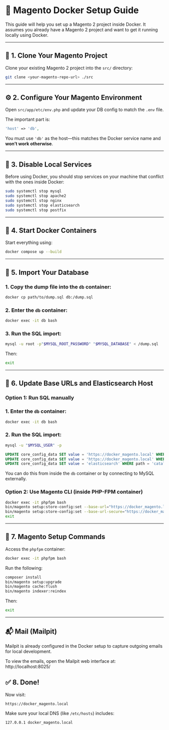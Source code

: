 # 🧹 Magento Docker Setup Guide

This guide will help you set up a Magento 2 project inside Docker. It assumes you already have a Magento 2 project and want to get it running locally using Docker.

---

## 📁 1. Clone Your Magento Project

Clone your existing Magento 2 project into the `src/` directory:

```bash
git clone <your-magento-repo-url> ./src
```

---

## ⚙️ 2. Configure Your Magento Environment

Open `src/app/etc/env.php` and update your DB config to match the `.env` file.

The important part is:

```php
'host' => 'db',
```

You must use `'db'` as the host—this matches the Docker service name and **won’t work otherwise**.

---

## 🚩 3. Disable Local Services

Before using Docker, you should stop services on your machine that conflict with the ones inside Docker:

```bash
sudo systemctl stop mysql
sudo systemctl stop apache2
sudo systemctl stop nginx
sudo systemctl stop elasticsearch
sudo systemctl stop postfix
```

---

## 🐳 4. Start Docker Containers

Start everything using:

```bash
docker compose up --build
```

---

## 📂 5. Import Your Database

### 1. Copy the dump file into the `db` container:

```bash
docker cp path/to/dump.sql db:/dump.sql
```

### 2. Enter the `db` container:

```bash
docker exec -it db bash
```

### 3. Run the SQL import:

```bash
mysql -u root -p"$MYSQL_ROOT_PASSWORD" "$MYSQL_DATABASE" < /dump.sql
```

Then:

```bash
exit
```

---

## 🔧 6. Update Base URLs and Elasticsearch Host

### Option 1: Run SQL manually
### 1. Enter the `db` container:

```bash
docker exec -it db bash
```

### 2. Run the SQL import:

```bash
mysql -u "$MYSQL_USER" -p
```

```sql
UPDATE core_config_data SET value = 'https://docker_magento.local' WHERE path = 'web/unsecure/base_url';
UPDATE core_config_data SET value = 'https://docker_magento.local' WHERE path = 'web/secure/base_url';
UPDATE core_config_data SET value = 'elasticsearch' WHERE path = 'catalog/search/elasticsearch7_server_hostname';
```

You can do this from inside the `db` container or by connecting to MySQL externally.

### Option 2: Use Magento CLI (inside PHP-FPM container)

```bash
docker exec -it phpfpm bash
bin/magento setup:store-config:set --base-url="https://docker_magento.local"
bin/magento setup:store-config:set --base-url-secure="https://docker_magento.local"
exit
```

---

## 🧹 7. Magento Setup Commands

Access the `phpfpm` container:

```bash
docker exec -it phpfpm bash
```

Run the following:

```bash
composer install
bin/magento setup:upgrade
bin/magento cache:flush
bin/magento indexer:reindex
```

Then:

```bash
exit
```

---
## 📬 Mail (Mailpit)

Mailpit is already configured in the Docker setup to capture outgoing emails for local development.

To view the emails, open the Mailpit web interface at:  
http://localhost:8025/

## ✅ 8. Done!

Now visit:

```
https://docker_magento.local
```

Make sure your local DNS (like `/etc/hosts`) includes:

```
127.0.0.1 docker_magento.local
```
